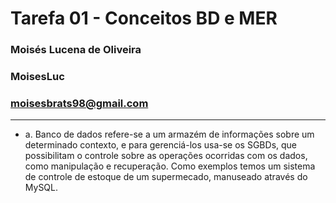 # Tarefa 01 - Conceitos BD e MER
### Moisés Lucena de Oliveira 
### MoisesLuc 
### moisesbrats98@gmail.com
---
* a. Banco de dados refere-se a um armazém de informações sobre um determinado contexto, e para gerenciá-los usa-se os SGBDs, que possibilitam o controle sobre as operações ocorridas com os dados, como manipulação e recuperação. Como exemplos temos um sistema de controle de estoque de um supermecado, manuseado através do MySQL.